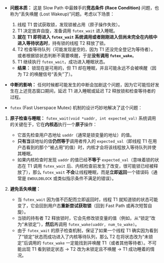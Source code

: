 
- **问题本质：** 这是 Slow Path 中最棘手的**竞态条件 (Race Condition)** 问题，也称为“丢失唤醒 (Lost Wakeup)”问题。考虑以下场景：
    
    1. 线程 T1 尝试获取锁，发现锁被占用（原子操作失败）。
    2. T1 决定放弃自旋，准备调用 `futex_wait` 进入睡眠。
    3. **就在 T1 即将进入 `futex_wait` 系统调用或者刚刚进入但尚未完全在内核中进入等待状态时**，持有锁的线程 T2 释放了锁。
    4. T2 检查等待队列（可能发现是空的，因为 T1 还没完全登记为等待者），或者根据锁状态判断不需要唤醒，于是**没有调用 `futex_wake`**。
    5. T1 继续执行 `futex_wait`，成功进入睡眠状态。
    
    - **结果：** 锁现在是可用的，但 T1 却在睡眠，并且可能永远不会被唤醒（因为 T2 的唤醒信号“丢失”了）。
- **中断的影响：** 任何时候都可能发生的中断会加剧这个问题，因为它可能恰好发生在上述竞态窗口期间，延迟 T1 进入睡眠或延迟 T2 释放锁和检查等待者的过程。

- `futex` (Fast Userspace Mutex) 机制的设计巧妙地解决了这个问题：

1. **原子检查与睡眠：** `futex_wait(void *uaddr, int expected_val)` 系统调用的关键在于，它在**内核态**执行一个**原子**操作：
    
    - 它首先检查用户态地址 `uaddr`（通常是锁变量的地址）的值。
    - **只有当**该地址的值**仍然等于**调用者传入的 `expected_val`（即线程 T1 在用户态看到的那个“被占用”的值）时，内核才会将该线程放入等待队列并使其睡眠。
    - 如果内核检查时发现 `uaddr` 的值已经**不等于** `expected_val`（意味着锁的状态在 T1 调用 `futex_wait` 后、内核检查前发生了改变，很可能锁已经被释放了），那么 `futex_wait` **不会**让线程睡眠，而是**立即返回**一个错误码（通常是 `EWOULDBLOCK` 或类似指示条件不满足的错误）。
2. **避免丢失唤醒：**
    
    - 当 `futex_wait` 因为值不匹配而立即返回时，线程 T1 就知道锁的状态可能变了，它会回到用户态**重新尝试获取锁**（回到 Fast Path 或再次短暂自旋）。
    - 当锁的持有者 T2 释放锁时，它会先修改锁变量的值（例如，从“锁定”改为“未锁定”），**然后**再调用 `futex_wake(uaddr, num_to_wake)`。
    - 由于 `futex_wait` 的原子检查机制，保证了如果一个线程 T1 确实因为看到了“锁定”状态而成功进入了内核等待队列，那么 T2 在将状态改为“未锁定”后调用的 `futex_wake` 一定能找到并唤醒 T1（或者其他等待者）。不可能出现 T1 看到锁定状态 -> T2 改为未锁定且不唤醒 -> T1 成功睡着的情况。
